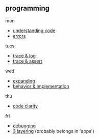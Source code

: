 ## programming

mon
* [understanding code](https://github.com/colevandersWands/understanding-code)  
* [errors](https://github.com/colevandersWands/errors)  

tues
* [trace & log](https://github.com/colevandersWands/trace-and-log)  
* [trace & assert](https://github.com/colevandersWands/trace-and-assert)  

wed
* [expanding](https://github.com/colevandersWands/expanding)  
* [behavior & implementation](https://github.com/colevandersWands/behavior-and-implementation)  

thu
* [code clarity](https://github.com/colevandersWands/code-clarity)  

fri
* [debugging](https://github.com/colevandersWands/debugging)  
* [3 layering](https://github.com/colevandersWands/3-layering)  (probably belongs in 'apps')
